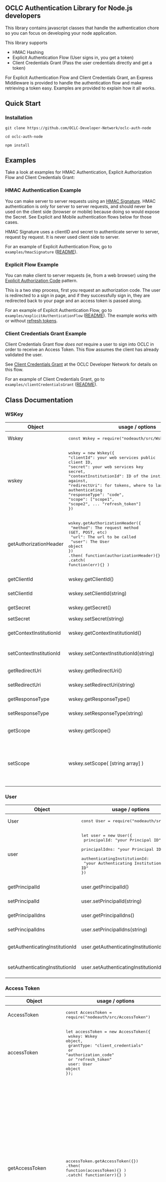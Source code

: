 ## OCLC Authentication Library for Node.js developers

This library contains javascript classes that handle the authentication chore so you can focus on developing your node application.

This library supports

* HMAC Hashing
* Explicit Authentication Flow (User signs in, you get a token)
* Client Credentials Grant (Pass the user credentials directly and get a token)

For Explicit Authentication Flow and Client Credentials Grant, an Express Middleware is provided to handle the authentication flow and make retrieving a token easy. Examples are provided to explain how it all works.

## Quick Start

### Installation

```
git clone https://github.com/OCLC-Developer-Network/oclc-auth-node

cd oclc-auth-node

npm install
```

## Examples

Take a look at examples for HMAC Authentication, Explicit Authorization Flow and Client Credentials Grant:

### HMAC Authentication Example

You can make server to server requests using an [HMAC Signature](https://www.oclc.org/developer/develop/authentication/hmac-signature.en.html). HMAC authentication is only for server to server requests, and should never be used on the client side (browser or mobile) because doing so would expose the Secret. See Explicit and Mobile authentication flows below for those cases.

HMAC Signature uses a clientID and secret to authenticate server to server, request by request. It is never used client side to server.

For an example of Explicit Authentication Flow, go to ```examples/hmacSignature``` ([README](examples/hmacSignature/README.md)).

### Explicit Flow Example

You can make client to server requests (ie, from a web browser) using the [Explicit Authorization Code](https://www.oclc.org/developer/develop/authentication/access-tokens/explicit-authorization-code.en.html) pattern.

This is a two step process, first you request an authorization code. The user is redirected to a sign in page, and if they successfully sign in, they are redirected back to your page and an access token is passed along.

For an example of Explicit Authentication Flow, go to ```examples/explicitAuthenticationFlow``` ([README](examples/explicitAuthenticationFlow/README.md)). The example works with or without [refresh tokens](https://www.oclc.org/developer/develop/authentication/access-tokens/refresh-token.en.html).

### Client Credentials Grant Example

Client Credentials Grant flow *does not* require a user to sign into OCLC in order to receive an Access Token. This flow assumes the client has already validated the user.

See [Client Credentials Grant](https://www.oclc.org/developer/develop/authentication/access-tokens/client-credentials-grant.en.html) at the OCLC Developer Network for details on this flow.

For an example of Client Credentials Grant, go to ```examples/clientCredentialsGrant``` ([README](examples/clientCredentialsGrant/README.md)).

## Class Documentation

### WSKey

| Object| usage / options | Notes  |
|-------|-----------------|--------|
| Wskey | <pre>const Wskey = require("nodeauth/src/Wskey")</pre> | Wskey Class|
| wskey | <pre>wskey = new Wskey({<br>"clientId": your web services public client ID,<br>"secret": your web services key secret,<br>"contextInstitutionId": ID of the institution to get data against,<br>"redirectUri": for tokens, where to land back after authenticating<br>"responseType": "code",<br>"scope": \["scope1", "scope2", ... "refresh_token"]<br>})</pre> | WSKey class instance. |
| getAuthorizationHeader | <pre>wskey.getAuthorizationHeader({<br>    "method": The request method (GET, POST, etc)<br>    "url": The url to be called<br>    "user": The User object<br>})<br>.then( function(authorizationHeader){} )<br>.catch( function(err){} )</pre>| Returns a Promise that resolves to the Authorization Header or rejects with an error message. |
| getClientId | wskey.getClientId() | Returns the clientId string |
| setClientId | wskey.setClientId(string) | Sets the client Id |
| getSecret | wskey.getSecret() | returns the secret |
| setSecret| wskey.setSecret(string) | sets the secret |
| getContextInstitutionId | wskey.getContextInstitutionId() | gets the Context Institution ID |
| setContextInstitutionId | wskey.setContextInstitutionId(string) | sets the Context Institution ID
| getRedirectUri | wskey.getRedirectUri() | gets the redirect URI |
| setRedirectUri | wskey.setRedirectUri(string) | sets the redirect URI |
| getResponseType | wskey.getResponseType() | gets the response type
| setResponseType | wskey.setResponseType(string) | sets the response type |
| getScope | wskey.getScope() | gets a string array of scope(s) |
| setScope | wskey.setScope( \[string array] ) | sets the scope to a string array. Add "refresh_token" to the list to request refresh tokens. |

### User

| Object| usage / options | Notes  |
|-------|-----------------|--------|
|User|<pre>const User = require("nodeauth/src/User")</pre> | User class.|
|user|<pre>let user = new User({<br>    principalId: "your Principal ID"<br>    principalIdns: "your Principal IDNS"<br>    authenticatingInstitutionId:<br>        "your Authenticating Institution ID"<br>})</pre>| User class instance.|
|getPrincipalId | user.getPrincipalId() | gets the Principal ID|
|setPrincipalId | user.setPrincipalId(string)| sets the Principal ID |
|getPrincipalIdns|user.getPrincipalIdns()|gets the Principal IDNS|
|setPrincipalIdns|user.setPrincipalIdns(string)|sets the Principal IDNS|
|getAuthenticatingInstitutionId|user.getAuthenticatingInstitutionId()|gets the Authenticating Institution ID|
|setAuthenticatingInstitutionId|user.setAuthenticatingInstitutionId(string)|sets the Authenticating Institution ID|


### Access Token

| Object| usage / options | Notes  |
|-------|-----------------|--------|
| AccessToken | <pre>const AccessToken = require("nodeauth/src/AccessToken")</pre>| AccessToken class. |
| accessToken| <pre>let accessToken = new AccessToken({<br>    wskey: Wskey object,<br>    grantType: "client_credentials"<br>        or "authorization_code"<br>        or "refresh_token"<br>    user: User object<br>});</pre> | AccessToken class instance.|
| getAccessToken | <pre>accessToken.getAccessToken({})<br>.then( function(accessToken){} )<br>.catch( function(err){} )</pre>| A promise that resolves when a token has been retrieved. Note that this method acts on itself - the accessToken it is called on is updated and it returns itself in the then() to permit further chaining. This method will return an unexpired token if one already exists, get a new one if no token exists, or get a refreshed token - all automatically.|
| createAccessToken | <pre>accessToken.createAccessToken()<br>   .then( function(accessToken){} )<br>   .catch( function(err){} )</pre> | A promise that resolves when a token has been created. Note that this method acts on itself - the accessToken it is called on is updated and it returns itself in the then() to permit further chaining. |
| getValue | accessToken.getValue() | returns the access token string |
| isExpired|accessToken.isExpired()| true if the access token is expired |
| isRefreshTokenExpired|accessToken.isRefreshTokenExpired()| true if the refresh token is expired|
| getAuthorizationCode | accessToken.getAuthorizationCode() | returns the authorization code |
| setAuthorizationCode | accessToken.setAuthorizationCode(string) | set the authorization code |
| getContextInstitutionId | accessToken.getContextInstitutionId() | gets the Context Institution ID |
| getErrorCode | accessToken.getErrorCode() | gets the token error code, if any|
|getExpiresAt|accessToken.getExpiresAt()| gets the Expires At ISO 8601 time |
|getExpiresIn|accessToken.getExpiresIn()| gets the Expires In seconds |
|getGrantType|accessToken.getGrantType()|gets the Grant Type|
|setGrantType|accessToken.setGrantType(string) | sets the Grant Type|
|getUser|accessToken.getUser()| gets the User object |
|setUser|accessToken.setUser(User object) | sets the User object |
|getRefreshToken|accessToken.getRefreshToken()| gets the refresh token |
|getTokenType| accessToken.getTokenType() | gets the token type |
